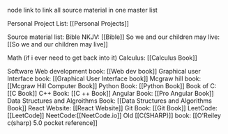 
node link to link all source material in one master list

Personal Project List: [[Personal Projects]]

Source material list:
Bible NKJV: [[Bible]]
So we and our children may live: [[So we and our children may live]]


Math (if i ever need to get back into it)
Calculus: [[Calculus Book]]

Software
Web development book: [[Web dev book]]
Graphical user Interface book: [[Graphical User Interface book]]
Mcgraw hill book: [[Mcgraw Hill Computer Book]]
Python Book: [[Python Book]]
Book of C: [[C Book]]
C++ Book: [[C ++ Book]]
Angular Book: [[Pro Angular Book]]
Data Structures and Algroithms Book: [[Data Structures and Algorithms Book]]
React Website: [[React Website]]
Git Book: [[Git Book]]
LeetCode: [[LeetCode]]
NeetCode:[[NeetCode.io]]
Old [[C(SHARP)]] book: [[O'Reiley c(sharp) 5.0 pocket reference]]
